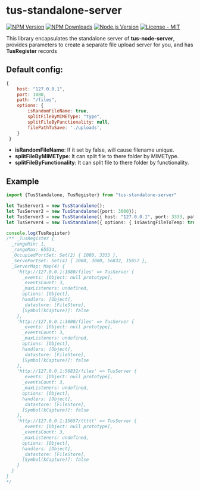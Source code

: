 # tus-standalone-server

[![NPM Version][npm-image]][npm-url]
[![NPM Downloads][downloads-image]][downloads-url]
[![Node.js Version][node-version-image]][node-version-url]
[![License - MIT](https://img.shields.io/badge/License-MIT-2ea44f?logo=license)](LICENSE)

This library encapsulates the standalone server of **tus-node-server**, provides parameters to create a separate file upload server for you, and has **TusRegister** records

## Default config:
```js
{
    host: "127.0.0.1",
    port: 1080,
    path: "/files",
    options: {
        isRandomFileName: true, 
        splitFileByMIMEType: "type", 
        splitFileByFunctionality: null,
        filePathToSave: './uploads',
    }
 }  
 ```
 * **isRandomFileName**:
     If it set by false, will cause filename unique.
 * **splitFileByMIMEType**:
     It can split file to there folder by MIMEType.
 * **splitFileByFunctionality**:
     It can split file to there folder by functionality.

## Example

```ts
import {TusStandalone, TusRegister} from "tus-standalone-server"

let TusServer1 = new TusStandalone();
let TusServer2 = new TusStandalone({port: 3000});
let TusServer3 = new TusStandalone({ host: "127.0.0.1", port: 3333, path: "/ttttt", options: { splitFileByMIMEType: null } });
let TusServer4 = new TusStandalone({ options: { isSavingFileToTemp: true, splitFileByFunctionality: "ad", splitFileByMIMEType:null } });

console.log(TusRegister)
/** _TusRegister {
  _rangeMin: 1,
  _rangeMax: 65534,
  _OccupiedPortSet: Set(2) { 1080, 3333 },
  _ServePortSet: Set(4) { 1080, 3000, 56832, 15657 },
  _ServerMap: Map(4) {
    'http://127.0.0.1:1080/files' => TusServer {
      _events: [Object: null prototype],
      _eventsCount: 3,
      _maxListeners: undefined,
      options: [Object],
      handlers: [Object],
      _datastore: [FileStore],
      [Symbol(kCapture)]: false
    },
    'http://127.0.0.1:3000/files' => TusServer {
      _events: [Object: null prototype],
      _eventsCount: 3,
      _maxListeners: undefined,
      options: [Object],
      handlers: [Object],
      _datastore: [FileStore],
      [Symbol(kCapture)]: false
    },
    'http://127.0.0.1:56832/files' => TusServer {
      _events: [Object: null prototype],
      _eventsCount: 3,
      _maxListeners: undefined,
      options: [Object],
      handlers: [Object],
      _datastore: [FileStore],
      [Symbol(kCapture)]: false
    },
    'http://127.0.0.1:15657/ttttt' => TusServer {
      _events: [Object: null prototype],
      _eventsCount: 3,
      _maxListeners: undefined,
      options: [Object],
      handlers: [Object],
      _datastore: [FileStore],
      [Symbol(kCapture)]: false
    }
  }
}
*/
```


<!-- 說明小圖示 -->
[npm-image]: https://img.shields.io/npm/v/tus-standalone-server.svg?logo=npm
[npm-url]: https://www.npmjs.com/package/tus-standalone-server
[node-version-image]: https://img.shields.io/node/v/tus-standalone-server.svg?logo=node.js
[node-version-url]: https://nodejs.org/en/download
[downloads-image]: https://img.shields.io/npm/dm/tus-standalone-server.svg
[downloads-url]: https://npmjs.org/package/tus-standalone-server
